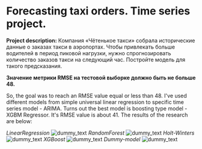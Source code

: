# Forecasting taxi orders. Time series project.

**Project description:** Компания «Чётенькое такси» собрала исторические данные о заказах такси в аэропортах. Чтобы привлекать больше водителей в период пиковой нагрузки, нужно спрогнозировать количество заказов такси на следующий час. Постройте модель для такого предсказания.

**Значение метрики RMSE на тестовой выборке должно быть не больше 48.**

So, the goal was to reach an RMSE value equal or less than 48. I've used different models from simple universal linear regression to specific time series model - ARIMA. Turns out the best model is boosting type model - XGBM Regressor. It's RMSE value is about 41. 
The results of the research are below:

*LinearRegression*
![dummy_text](./pics/lr_result.jpeg)
*RandomForest*
![dummy_text](./pics/rf_result.png)
*Holt-Winters*
![dummy_text](./pics/hw_result.png)
*XGBoost*
![dummy_text](./pics/xgb_result.png)
*Dummy-model*
![dummy_text](./pics/dummy_result.png)




